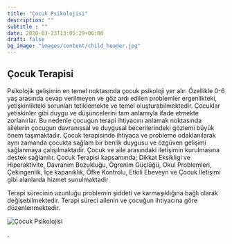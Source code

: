 ```yaml
---
title: "Çocuk Psikolojisi"
description: ""
subtitle : ""
date: 2020-03-23T13:05:29+06:00
draft: false
bg_image: "images/content/child_header.jpg"
---
```


## Çocuk Terapisi ##

  Psikolojik gelişimin en temel noktasında çocuk psikoloji yer alır. Özellikle 0-6 yaş arasında cevap verilmeyen ve göz ardı edilen problemler ergenlikteki, yetişkinlikteki sorunları tetiklemekte ve temel oluşturabilmektedir. 
Çocuklar yetiskinler gibi duygu ve düşüncelerini tam anlamıyla ifade etmekte zorlanırlar. Bu nedenle çocugun terapi ihtiyacını anlamak noktasında ailelerin çocugun davranıssal ve duygusal becerilerindeki gözlemi büyük önem taşımaktadır.
  Çocuk terapisinde ihtiyaca ve probleme odaklanılarak aynı zamanda çocukta sağlam bir benlik duygusu ve özgüven gelişimi sağlanmaya çalışılmaktadir. Çocuk ve aile arasındaki iletişimin kurulmasına destek sağlanılır. 
  Çocuk Terapisi kapsamında;
Dikkat Eksikligi ve Hiperaktivite, Davranim Bozukluğu, Ögrenim Güçlüğü, Okul Problemleri, Çekingenlik, İçe kapanıklık, Öfke Kontrolu, Etkili Ebeveyn ve Çocuk İletişimi gibi alanlarda hizmet sunulmaktadir
 
  Terapi sürecinin uzunluğu problemin şiddeti ve karmaşıklığına bağlı olarak değişebilmektedir. Terapi süreci ailenin ve çocuğun ihtiyacına göre düzenlenmektedir.

![Çocuk Psikolojisi](/iocoaching/images/content/child.jpg "Çocuk Psikolojisi")

  
.


